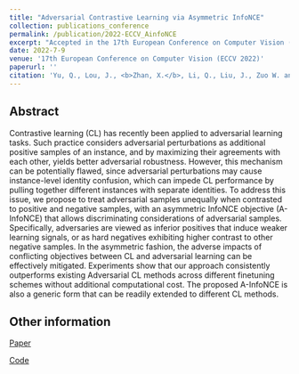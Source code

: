 ```yaml
---
title: "Adversarial Contrastive Learning via Asymmetric InfoNCE"
collection: publications_conference
permalink: /publication/2022-ECCV_AinfoNCE
excerpt: "Accepted in the 17th European Conference on Computer Vision (ECCV 2022)."
date: 2022-7-9
venue: '17th European Conference on Computer Vision (ECCV 2022)'
paperurl: ''
citation: 'Yu, Q., Lou, J., <b>Zhan, X.</b>, Li, Q., Liu, J., Zuo W. and Liu, Y. Adversarial Contrastive Learning via Asymmetric InfoNCE. In the <i>17th European Conference on Computer Vision (ECCV 2022)</i>.'
---
```


Abstract
---

Contrastive learning (CL) has recently been applied to adversarial learning tasks. Such practice considers adversarial perturbations as additional positive samples of an instance, and by maximizing their agreements with each other, yields better adversarial robustness. However, this mechanism can be potentially flawed, since adversarial perturbations may cause instance-level identity confusion, which can impede CL performance by pulling together different instances with separate identities. To address this issue, we propose to treat adversarial samples unequally when contrasted to positive and negative samples, with an asymmetric InfoNCE objective (A-InfoNCE) that allows discriminating considerations of adversarial samples. Specifically, adversaries are viewed as inferior positives that induce weaker learning signals, or as hard negatives exhibiting higher contrast to other negative samples. In the asymmetric fashion, the adverse impacts of conflicting objectives between CL and adversarial learning can be effectively mitigated. Experiments show that our approach consistently outperforms existing Adversarial CL methods across different finetuning schemes without additional computational cost. The proposed A-InfoNCE is also a generic form that can be readily extended to different CL methods.

Other information
---
[Paper](https://arxiv.org/pdf/2207.08374.pdf)

[Code](https://github.com/yqy2001/A-InfoNCE)